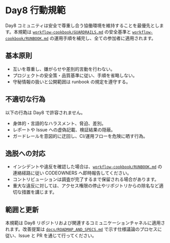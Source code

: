 # Day8 行動規範

Day8 コミュニティは安全で尊重し合う協働環境を維持することを最優先とします。本規範は [`workflow-cookbook/GUARDRAILS.md`](workflow-cookbook/GUARDRAILS.md) の安全基準と [`workflow-cookbook/RUNBOOK.md`](workflow-cookbook/RUNBOOK.md) の運用手順を補完し、全ての参加者に適用されます。

## 基本原則
- 互いを尊重し、嫌がらせや差別的言動を行わない。
- プロジェクトの安全策・品質基準に従い、手順を省略しない。
- 守秘情報の扱いと公開範囲は runbook の規定を遵守する。

## 不適切な行為
以下の行為は Day8 で許容されません。
- 身体的・言語的なハラスメント、脅迫、差別。
- レポートや Issue への虚偽記載、検証結果の隠蔽。
- ガードレールを意図的に迂回し、CI/運用フローを危険に晒す行為。

## 逸脱への対応
- インシデントや違反を確認した場合は、[`workflow-cookbook/RUNBOOK.md`](workflow-cookbook/RUNBOOK.md) の連絡経路に従い CODEOWNERS へ即時報告してください。
- コントリビューションは調査が完了するまで保留される場合があります。
- 重大な違反に対しては、アクセス権限の停止やリポジトリからの除名など適切な措置を講じます。

## 範囲と更新
本規範は Day8 リポジトリおよび関連するコミュニケーションチャネルに適用されます。改善提案は [`docs/ROADMAP_AND_SPECS.md`](docs/ROADMAP_AND_SPECS.md) で示す仕様議論のプロセスに従い、Issue と PR を通じて行ってください。
